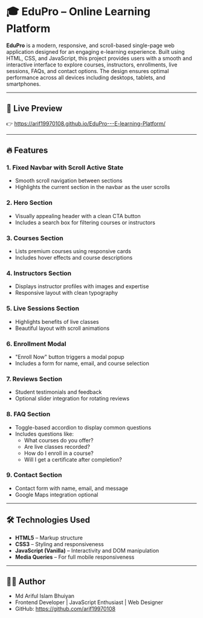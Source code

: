 # 🎓 EduPro – Online Learning Platform
**EduPro** is a modern, responsive, and scroll-based single-page web application designed for an engaging e-learning experience. Built using HTML, CSS, and JavaScript, this project provides users with a smooth and interactive interface to explore courses, instructors, enrollments, live sessions, FAQs, and contact options. The design ensures optimal performance across all devices including desktops, tablets, and smartphones.

---

## 🚀 Live Preview

👉 https://arif19970108.github.io/EduPro---E-learning-Platform/

---

## 🔥 Features

### 1. Fixed Navbar with Scroll Active State
- Smooth scroll navigation between sections
- Highlights the current section in the navbar as the user scrolls

### 2. Hero Section
- Visually appealing header with a clean CTA button
- Includes a search box for filtering courses or instructors

### 3. Courses Section
- Lists premium courses using responsive cards
- Includes hover effects and course descriptions

### 4. Instructors Section
- Displays instructor profiles with images and expertise
- Responsive layout with clean typography

### 5. Live Sessions Section
- Highlights benefits of live classes
- Beautiful layout with scroll animations

### 6. Enrollment Modal
- "Enroll Now" button triggers a modal popup
- Includes a form for name, email, and course selection

### 7. Reviews Section
- Student testimonials and feedback
- Optional slider integration for rotating reviews

### 8. FAQ Section
- Toggle-based accordion to display common questions
- Includes questions like:
  - What courses do you offer?
  - Are live classes recorded?
  - How do I enroll in a course?
  - Will I get a certificate after completion?

### 9. Contact Section
- Contact form with name, email, and message
- Google Maps integration optional

---

## 🛠️ Technologies Used

- **HTML5** – Markup structure
- **CSS3** – Styling and responsiveness
- **JavaScript (Vanilla)** – Interactivity and DOM manipulation
- **Media Queries** – For full mobile responsiveness

---

## 👨‍💻 Author

- Md Ariful Islam Bhuiyan
- Frontend Developer | JavaScript Enthusiast | Web Designer
- GitHub: https://github.com/arif19970108


